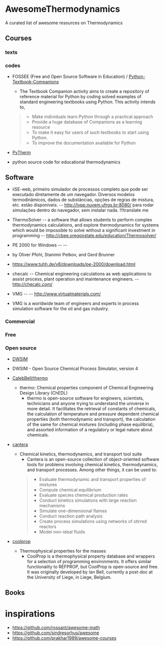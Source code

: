 # AwesomeThermodynamics
A curated list of awesome resources on Thermodynamics

## Courses

### texts

### codes

* FOSSEE (Free and Open Source Software in Education) / [Python-Textbook-Companions](https://github.com/FOSSEE/Python-Textbook-Companions)
  * The Textbook Companion activity aims to create a repository of reference material for Python by coding solved examples of standard engineering textbooks using Python. This activity intends to,
  >- Make individuals learn Python through a practical approach
  >- Provide a huge database of Companions as a learning resource
  >- To make it easy for users of such textbooks to start using Python.
  >- To improve the documentation available for Python

* [PyTherm](https://github.com/iurisegtovich/PyTherm)
 * python source code for educational thermodynamics

## Software

* iiSE-web, primeiro simulador de processos completo que pode ser executado diretamente de um navegador. Diversos modelos termodinâmicos, dados de substâncias, opções de regras de mistura, etc. estão disponíveis. --  http://lvpp.nuvem.ufrgs.br:8080/ para rodar simulações dentro do navegador, sem instalar nada. !!!translate me

* ThermoSolver -- a software that allows students to perform complex thermodynamics calculations, and explore thermodynamics for systems which would be impossible to solve without a significant investment in programming -- http://cbee.oregonstate.edu/education/Thermosolver/

* PE 2000 for Windows -- --
 * by Oliver Pfohl, Stanimir Petkov, and Gerd Brunner
  * https://www.tuhh.de/v8/downloads/pe-2000/download.html

* checalc -- Chemical engineering calculations as web applications to assist process, plant operation and maintenance engineers. -- http://checalc.com/

* VMG -- -- http://www.virtualmaterials.com/
 * VMG is a worldwide team of engineers and experts in process simulation software for the oil and gas industry. 

### Commercial

### Free

### Open source

* [DWSIM](http://dwsim.inforside.com.br/wiki/index.php?title=Main_Page)
 * DWSIM - Open Source Chemical Process Simulator, version 4

* [CalebBell/thermo](https://github.com/CalebBell/thermo)
  * thermo: Chemical properties component of Chemical Engineering Design Library (ChEDL)
    * thermo is open-source software for engineers, scientists, technicians and anyone trying to understand the universe in more detail. It facilitates the retrieval of constants of chemicals, the calculation of temperature and pressure dependent chemical properties (both thermodynamic and transport), the calculation of the same for chemical mixtures (including phase equilibria), and assorted information of a regulatory or legal nature about chemicals.
   
* [cantera](https://github.com/Cantera/cantera)
  * Chemical kinetics, thermodynamics, and transport tool suite
    * Cantera is an open-source collection of object-oriented software tools for problems involving chemical kinetics, thermodynamics, and transport processes. Among other things, it can be used to:
    >- Evaluate thermodynamic and transport properties of mixtures
    >- Compute chemical equilibrium
    >- Evaluate species chemical production rates
    >- Conduct kinetics simulations with large reaction mechanisms
    >- Simulate one-dimensional flames
    >- Conduct reaction path analysis
    >- Create process simulations using networks of stirred reactors
    >- Model non-ideal fluids

* [coolprop](http://www.coolprop.org)
  * Thermophysical properties for the masses
    * CoolProp is a thermophysical property database and wrappers for a selection of programming environments. It offers similar functionality to REFPROP, but CoolProp is open-source and free. It was originally developed by Ian Bell, currently a post-doc at the University of Liege, in Liege, Belgium.
  
## Books

# inspirations
* https://github.com/rossant/awesome-math
* https://github.com/sindresorhus/awesome
* https://github.com/prakhar1989/awesome-courses
